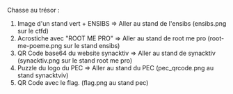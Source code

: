 Chasse au trésor :

1. Image d'un stand vert + ENSIBS => Aller au stand de l'ensibs (ensibs.png sur le ctfd)
2. Acrostiche avec "ROOT ME PRO" => Aller au stand de root me pro (root-me-poeme.png sur le stand ensibs)
3. QR Code base64 du website synacktiv => Aller au stand de synacktiv (synacktiv.png sur le stand root me pro)
4. Puzzle du logo du PEC => Aller au stand du PEC (pec_qrcode.png au stand synacktviv)
5. QR Code avec le flag. (flag.png au stand pec)



